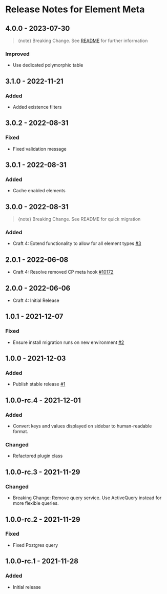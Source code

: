 # Release Notes for Element Meta

## 4.0.0 - 2023-07-30
> {note} Breaking Change. See [README](https://github.com/matfish2/craft-entry-meta#version-4) for further information
### Improved
- Use dedicated polymorphic table

## 3.1.0 - 2022-11-21
### Added
- Added existence filters

## 3.0.2 - 2022-08-31
### Fixed
- Fixed validation message

## 3.0.1 - 2022-08-31
### Added
- Cache enabled elements

## 3.0.0 - 2022-08-31
> {note} Breaking Change. See README for quick migration
### Added
- Craft 4: Extend functionality to allow for all element types [#3](https://github.com/matfish2/craft-entry-meta/issues/3)

## 2.0.1 - 2022-06-08
- Craft 4: Resolve removed CP meta hook [#10172](https://github.com/craftcms/cms/issues/10172#issuecomment-1149443831)

## 2.0.0 - 2022-06-06
- Craft 4: Initial Release

## 1.0.1 - 2021-12-07
### Fixed
- Ensure install migration runs on new environment [#2](https://github.com/matfish2/craft-entry-meta/issues/2)

## 1.0.0 - 2021-12-03
### Added
- Publish stable release [#1](https://github.com/matfish2/craft-entry-meta/issues/1)

## 1.0.0-rc.4 - 2021-12-01
### Added
- Convert keys and values displayed on sidebar to human-readable format.

### Changed
- Refactored plugin class

## 1.0.0-rc.3 - 2021-11-29
### Changed
- Breaking Change: Remove query service. Use ActiveQuery instead for more flexible queries.

## 1.0.0-rc.2 - 2021-11-29
### Fixed
- Fixed Postgres query 

## 1.0.0-rc.1 - 2021-11-28
### Added
- Initial release